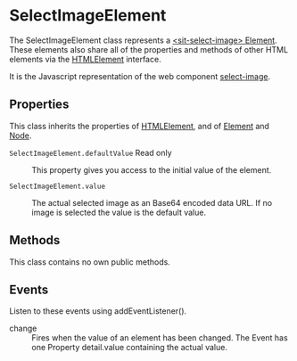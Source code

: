 # SelectImageElement
The SelectImageElement class represents a [&lt;sit-select-image&gt; Element](./CustomElement.md).
These elements also share all of the properties and methods of other HTML elements
via the [HTMLElement](https://developer.mozilla.org/en-US/docs/Web/API/HTMLElement)
interface.

It is the Javascript representation of the web component [select-image](../README.md).

## Properties
This class inherits the properties of [HTMLElement](https://developer.mozilla.org/en-US/docs/Web/API/HTMLElement),
and of [Element](https://developer.mozilla.org/en-US/docs/Web/API/Element) and
[Node](https://developer.mozilla.org/en-US/docs/Web/API/Node).

<dl>
  <dt><code>SelectImageElement.defaultValue</code> <span class="readonly">Read only</span></dt>
  <dd><p>This property gives you access to the initial value of the element.</p></dd>

  <dt><code>SelectImageElement.value</code></dt>
  <dd><p>The actual selected image as an Base64 encoded data URL. If no image
  is selected the value is the default value.</p></dd>
</dl>

## Methods
This class contains no own public methods.

## Events
Listen to these events using addEventListener().
<dl>
  <dt>change</dt>
  <dd>Fires when the value of an <sit-select-image> element has been changed. The Event has one Property detail.value containing the actual value.</dd>
</dl>
